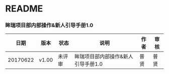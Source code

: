 
# README

### 眸瑞项目部内部操作&新人引导手册1.0

|   日期   | 版本  |  状态  |         说明         |     作者     | 审核 |
| -------- | ----- | ------ | -------------------- | ------------ | ---- |
| 20170622 | v1.00 | 未评审 |   眸瑞项目部内部操作&新人引导手册1.0 | 普贤 |    普贤 |
